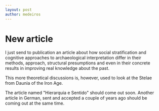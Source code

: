 ```yaml
---
layout: post
author: medeiros
---
```

# New article
I just send to publication an article about how social stratification and cognitive approaches to archaeological interpretation differ in their methods, approach, structural presumptions and even in their concrete results in improving real knowledge about the past.

This more theoretical discussions is, however, used to look at the Stelae from Daunia of the Iron Age.

The article named "Hierarquia e Sentido" should come out soon. Another article in German, sent and accepted a couple of years ago should be coming out at the same time. 
